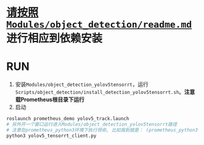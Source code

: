 
# [请按照`Modules/object_detection/readme.md`](../../../object_detection/readme.md)进行相应到依赖安装
# RUN

1. 安装`Modules/object_detection_yolov5tensorrt`，运行`Scripts/object_detection/install_detection_yolov5tensorrt.sh`。__注意载Prometheus根目录下运行__
2. 启动
```bash
roslaunch prometheus_demo yolov5_track.launch
# 另外开一个窗口运行进入Modules/object_detection_yolov5tensorrt路径
# 注意在prometheus_python3环境下执行领命, 比如我到就是： (prometheus_python3) onx@onx:~$ python3 yolov5_tensorrt_client.py
python3 yolov5_tensorrt_client.py
```
